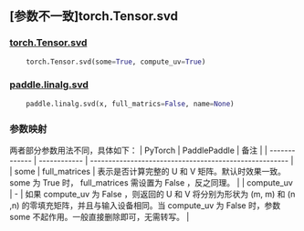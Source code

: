 ## [参数不一致]torch.Tensor.svd

### [torch.Tensor.svd](https://pytorch.org/docs/1.13/generated/torch.Tensor.svd.html)

```python
    torch.Tensor.svd(some=True, compute_uv=True)
```

### [paddle.linalg.svd](https://www.paddlepaddle.org.cn/documentation/docs/zh/api/paddle/linalg/svd_cn.html#svd)

```python
    paddle.linalg.svd(x, full_matrics=False, name=None)
```

### 参数映射
两者部分参数用法不同，具体如下：
| PyTorch       | PaddlePaddle | 备注                                                   |
| ------------- | ------------ | ------------------------------------------------------ |
| some | full_matrices | 表示是否计算完整的 U 和 V 矩阵。默认时效果一致。 some 为 True 时， full_matrices 需设置为 False ，反之同理。 |
| compute_uv | - | 如果 compute_uv 为 False ，则返回的 U 和 V 将分别为形状为 (m, m) 和 (n ,n) 的零填充矩阵，并且与输入设备相同。当 compute_uv 为 False 时，参数 some 不起作用。一般直接删除即可，无需转写。 |

<!-- ### torch 多的参数
| 参数名        | 备注                                                                  |
| ------------- | -------------------------------------------------------------------- |
| compute_uv | 默认参数，默认一致。如果 compute_uv 为 False ，则返回的 U 和 V 将分别为形状为 (m, m) 和 (n ,n) 的零填充矩阵，并且与输入设备相同。当 compute_uv 为 False 时，参数 some 不起作用。 | -->

<!-- ### 转写示例
#### torch 的 some 指定为 False 时， paddle 的 full_matrices 需指定为 True 。
```python
    # pytorch
    x = torch.randn(8, 2)
    U, S, V = x.svd(some = False)

    # paddle
    x = paddle.randn([8, 2])
    U, S, V = paddle.linalg.svd(x, full_matrices = True) -->
```
